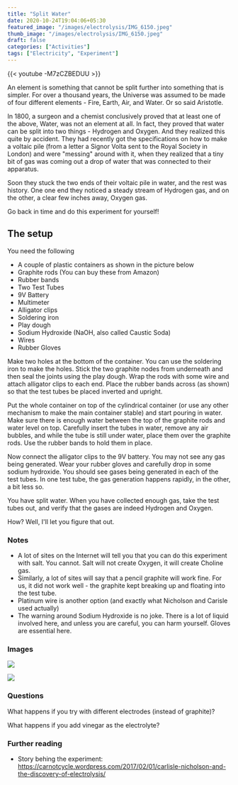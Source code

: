 ```yaml
---
title: "Split Water"
date: 2020-10-24T19:04:06+05:30
featured_image: "/images/electrolysis/IMG_6150.jpeg"
thumb_image: "/images/electrolysis/IMG_6150.jpeg"
draft: false
categories: ["Activities"]
tags: ["Electricity", "Experiment"]
---
```


{{< youtube -M7zCZBEDUU >}}

An element is something that cannot be split further into something that is simpler. For over a thousand years, the Universe was assumed to be made of four different elements - Fire, Earth, Air, and Water. Or so said Aristotle.

In 1800, a surgeon and a chemist conclusively proved that at least one of the above, Water, was not an element at all. In fact, they proved that water can be split into two things - Hydrogen and Oxygen. And they realized this quite by accident. They had recently got the specifications on how to make a voltaic pile (from a letter a Signor Volta sent to the Royal Society in London) and were "messing" around with it, when they realized that a tiny bit of gas was coming out a drop of water that was connected to their apparatus. 

Soon they stuck the two ends of their voltaic pile in water, and the rest was history. One one end they noticed a steady stream of Hydrogen gas, and on the other, a clear few inches away, Oxygen gas. 

Go back in time and do this experiment for yourself!

## The setup

You need the following

- A couple of plastic containers as shown in the picture below
- Graphite rods (You can buy these from Amazon)
- Rubber bands
- Two Test Tubes
- 9V Battery
- Multimeter
- Alligator clips
- Soldering iron
- Play dough
- Sodium Hydroxide (NaOH, also called Caustic Soda)
- Wires
- Rubber Gloves

Make two holes at the bottom of the container. You can use the soldering iron to make the holes. Stick the two graphite nodes from underneath and then seal the joints using the play dough. Wrap the rods with some wire and attach alligator clips to each end. Place the rubber bands across (as shown) so that the test tubes be placed inverted and upright. 

Put the whole container on top of the cylindrical container (or use any other mechanism to make the main container stable) and start pouring in water. Make sure there is enough water between the top of the graphite rods and water level on top. Carefully insert the tubes in water, remove any air bubbles, and while the tube is still under water, place them over the graphite rods. Use the rubber bands to hold them in place. 

Now connect the alligator clips to the 9V battery. You may not see any gas being generated. Wear your rubber gloves and carefully drop in some sodium hydroxide. You should see gases being generated in each of the test tubes. In one test tube, the gas generation happens rapidly, in the other, a bit less so. 

You have split water. When you have collected enough gas, take the test tubes out, and verify that the gases are indeed Hydrogen and Oxygen. 

How? Well, I'll let you figure that out. 



### Notes

- A lot of sites on the Internet will tell you that you can do this experiment with salt. You cannot. Salt will not create Oxygen, it will create Choline gas.
- Similarly, a lot of sites will say that a pencil graphite will work fine. For us, it did not work well - the graphite kept breaking up and floating into the test tube. 
- Platinum wire is another option (and exactly what Nicholson and Carisle used actually)
- The warning around Sodium Hydroxide is no joke. There is a lot of liquid involved here, and unless you are careful, you can harm yourself. Gloves are essential here.

### Images

![](/images/electrolysis/IMG_6148.jpeg)

![](/images/electrolysis/IMG_6150.jpeg)


### Questions

What happens if you try with different electrodes (instead of graphite)?

What happens if you add vinegar as the electrolyte? 

### Further reading

- Story behing the experiment: https://carnotcycle.wordpress.com/2017/02/01/carlisle-nicholson-and-the-discovery-of-electrolysis/ 